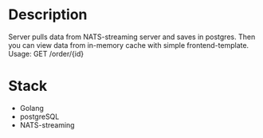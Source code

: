 # Description

Server pulls data from NATS-streaming server and saves in postgres. Then you can view data from in-memory cache with simple frontend-template. Usage: GET /order/{id}

# Stack

- Golang
- postgreSQL 
- NATS-streaming
